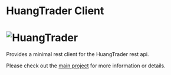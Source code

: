 # HuangTrader Client

# ![HuangTrader](https://raw.githubusercontent.com/HuangTrader/HuangTrader/develop/docs/assets/HuangTrader_poweredby.svg)

Provides a minimal rest client for the HuangTrader rest api.

Please check out the [main project](https://github.com/HuangTrader/HuangTrader) for more information or details.
